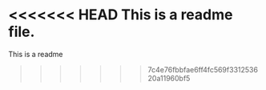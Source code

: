 <<<<<<< HEAD
This is a readme file.
=======
This is a readme
>>>>>>> 7c4e76fbbfae6ff4fc569f331253620a11960bf5
